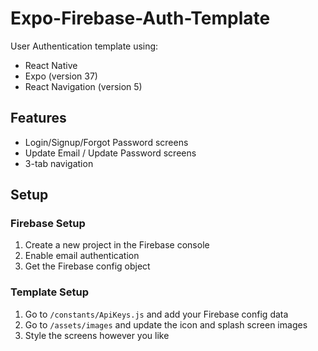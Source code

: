 # Expo-Firebase-Auth-Template
User Authentication template using:
* React Native
* Expo (version 37)
* React Navigation (version 5)

## Features
* Login/Signup/Forgot Password screens
* Update Email / Update Password screens
* 3-tab navigation

## Setup

### Firebase Setup
1. Create a new project in the Firebase console
2. Enable email authentication
3. Get the Firebase config object

### Template Setup
1. Go to `/constants/ApiKeys.js` and add your Firebase config data
2. Go to `/assets/images` and update the icon and splash screen images
3. Style the screens however you like


